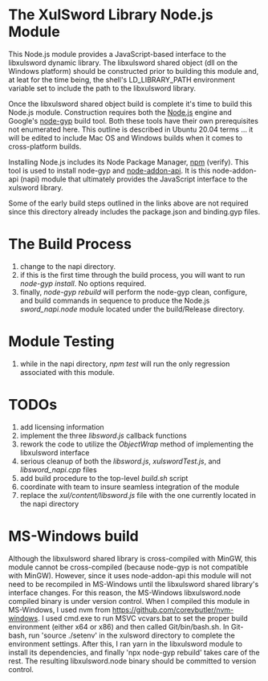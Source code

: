 # The XulSword Library Node.js Module

This Node.js module provides a JavaScript-based interface to the libxulsword dynamic library. The libxulsword shared object (dll on the Windows platform) should be constructed prior to building this module and, at leat for the time being, the shell's LD_LIBRARY_PATH environment variable set to include the path to the libxulsword library.

Once the libxulsword shared object build is complete it's time to build this Node.js module. Construction requires both the [Node.js](https://www.digitalocean.com/community/tutorials/how-to-install-node-js-on-ubuntu-20-04) engine and Google's [node-gyp](https://www.npmjs.com/package/node-gyp) build tool. Both these tools have their own prerequisites not enumerated here. This outline is described in Ubuntu 20.04 terms ... it will be edited to include Mac OS and Windows builds when it comes to cross-platform builds.

Installing Node.js includes its Node Package Manager, [npm](https://www.npmjs.com/package/npm) (verify). This tool is used to install node-gyp and [node-addon-api](https://github.com/nodejs/node-addon-api). It is this node-addon-api (napi) module that ultimately provides the JavaScript interface to the xulsword library.

Some of the early build steps outlined in the links above are not required since this directory already includes the package.json and binding.gyp files.

# The Build Process

1. change to the napi directory.
2. if this is the first time through the build process, you will want to run _node-gyp install_. No options required.
3. finally, _node-gyp rebuild_ will perform the node-gyp clean, configure, and build commands in sequence to produce the Node.js _sword_napi.node_ module located under the build/Release directory.

# Module Testing

1. while in the napi directory, _npm test_ will run the only regression associated with this module.

# TODOs

1. add licensing information
2. implement the three _libsword.js_ callback functions
3. rework the code to utilize the _ObjectWrap_ method of implementing the libxulsword interface
4. serious cleanup of both the _libsword.js_, _xulswordTest.js_, and _libsword_napi.cpp_ files
5. add build procedure to the top-level _build.sh_ script
6. coordinate with team to insure seamless integration of the module
7. replace the _xul/content/libsword.js_ file with the one currently located in the napi directory

# MS-Windows build
Although the libxulsword shared library is cross-compiled with MinGW, this module cannot be cross-compiled (because node-gyp is not compatible with MinGW). However, since it uses node-addon-api this module will not need to be recompiled in MS-Windows until the libxulsword shared library's interface changes. For this reason, the MS-Windows libxulsword.node compiled binary is under version control. When I compiled this module in MS-Windows, I used nvm from https://github.com/coreybutler/nvm-windows. I used cmd.exe to run MSVC vcvars.bat to set the proper build environment (either x64 or x86) and then called Git/bin/bash.sh. In Git-bash, run 'source ./setenv' in the xulsword directory to complete the environment settings. After this, I ran yarn in the libxulsword module to install its dependencies, and finally 'npx node-gyp rebuild' takes care of the rest. The resulting libxulsword.node binary should be committed to version control.
